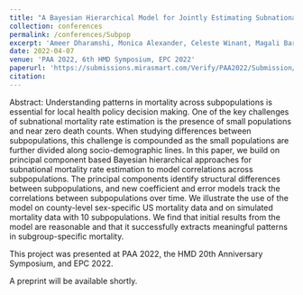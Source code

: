 ```yaml
---
title: "A Bayesian Hierarchical Model for Jointly Estimating Subnational Mortality for Multiple Populations"
collection: conferences
permalink: /conferences/Subpop
excerpt: 'Ameer Dharamshi, Monica Alexander, Celeste Winant, Magali Barbieri'
date: 2022-04-07
venue: 'PAA 2022, 6th HMD Symposium, EPC 2022'
paperurl: 'https://submissions.mirasmart.com/Verify/PAA2022/Submission/Temp/radlwa1o4zi.pdf'
citation: 
---
```


Abstract: Understanding patterns in mortality across subpopulations is essential for local health policy decision making. One of the key challenges of subnational mortality rate estimation is the presence of small populations and near zero death counts. When studying differences between subpopulations, this challenge is compounded as the small populations are further divided along socio-demographic lines. In this paper, we build on principal component based Bayesian hierarchical approaches for subnational mortality rate estimation to model correlations across subpopulations. The principal components identify structural differences between subpopulations, and new coefficient and error models track the correlations between subpopulations over time. We illustrate the use of the model on county-level sex-specific US mortality data and on simulated mortality data with 10 subpopulations. We find that initial results from the model are reasonable and that it successfully extracts meaningful patterns in subgroup-specific mortality.

This project was presented at PAA 2022, the HMD 20th Anniversary Symposium, and EPC 2022.

A preprint will be available shortly.
